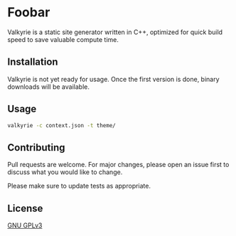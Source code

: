 # Foobar

Valkyrie is a static site generator written in C++, optimized for quick build speed to save valuable compute time.

## Installation

Valkyrie is not yet ready for usage. Once the first version is done, binary downloads will be available. 

## Usage

```bash
valkyrie -c context.json -t theme/
```

## Contributing
Pull requests are welcome. For major changes, please open an issue first to discuss what you would like to change.

Please make sure to update tests as appropriate.

## License
[GNU GPLv3](https://choosealicense.com/licenses/gpl-3.0/)